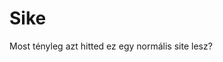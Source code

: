 # Sike

Most tényleg azt hitted ez egy normális site lesz? 
<script>
setTimeout(() => {
  window.location = "https://pornhub.com/";
}, 2000);
</script>
